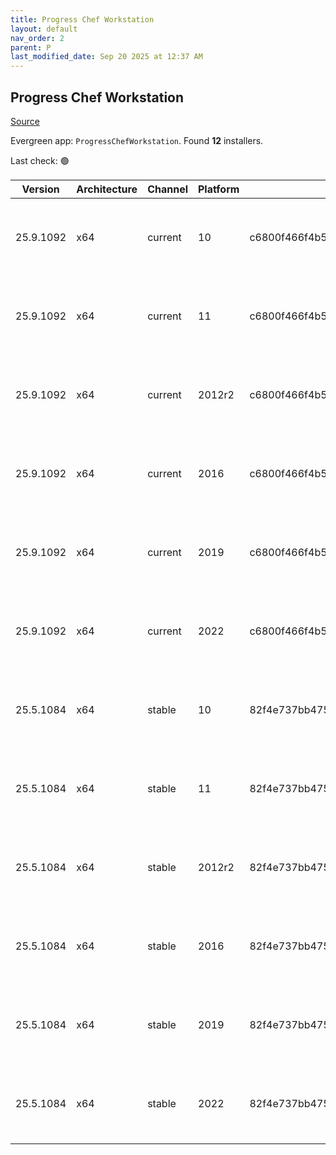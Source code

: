 ```yaml
---
title: Progress Chef Workstation
layout: default
nav_order: 2
parent: P
last_modified_date: Sep 20 2025 at 12:37 AM
---
```


## Progress Chef Workstation

[Source](https://www.chef.io/products/chef-workstation)

Evergreen app: `ProgressChefWorkstation`. Found **12** installers.

Last check: 🟢

| Version   | Architecture | Channel | Platform | Sha256                                                           | URI                                                                                                                                                                                                                                        |
| --------- | ------------ | ------- | -------- | ---------------------------------------------------------------- | ------------------------------------------------------------------------------------------------------------------------------------------------------------------------------------------------------------------------------------------ |
| 25.9.1092 | x64          | current | 10       | c6800f466f4b54f8e6c9d3a87e260af481746c98cd7baa553bce0f9e5f50b003 | [https://packages.chef.io/files/current/chef-workstation/25.9.1092/windows/10/chef-workstation-25.9.1092-1-x64.msi](https://packages.chef.io/files/current/chef-workstation/25.9.1092/windows/10/chef-workstation-25.9.1092-1-x64.msi)     |
| 25.9.1092 | x64          | current | 11       | c6800f466f4b54f8e6c9d3a87e260af481746c98cd7baa553bce0f9e5f50b003 | [https://packages.chef.io/files/current/chef-workstation/25.9.1092/windows/11/chef-workstation-25.9.1092-1-x64.msi](https://packages.chef.io/files/current/chef-workstation/25.9.1092/windows/11/chef-workstation-25.9.1092-1-x64.msi)     |
| 25.9.1092 | x64          | current | 2012r2   | c6800f466f4b54f8e6c9d3a87e260af481746c98cd7baa553bce0f9e5f50b003 | [https://packages.chef.io/files/current/chef-workstation/25.9.1092/windows/11/chef-workstation-25.9.1092-1-x64.msi](https://packages.chef.io/files/current/chef-workstation/25.9.1092/windows/11/chef-workstation-25.9.1092-1-x64.msi)     |
| 25.9.1092 | x64          | current | 2016     | c6800f466f4b54f8e6c9d3a87e260af481746c98cd7baa553bce0f9e5f50b003 | [https://packages.chef.io/files/current/chef-workstation/25.9.1092/windows/2016/chef-workstation-25.9.1092-1-x64.msi](https://packages.chef.io/files/current/chef-workstation/25.9.1092/windows/2016/chef-workstation-25.9.1092-1-x64.msi) |
| 25.9.1092 | x64          | current | 2019     | c6800f466f4b54f8e6c9d3a87e260af481746c98cd7baa553bce0f9e5f50b003 | [https://packages.chef.io/files/current/chef-workstation/25.9.1092/windows/2019/chef-workstation-25.9.1092-1-x64.msi](https://packages.chef.io/files/current/chef-workstation/25.9.1092/windows/2019/chef-workstation-25.9.1092-1-x64.msi) |
| 25.9.1092 | x64          | current | 2022     | c6800f466f4b54f8e6c9d3a87e260af481746c98cd7baa553bce0f9e5f50b003 | [https://packages.chef.io/files/current/chef-workstation/25.9.1092/windows/2022/chef-workstation-25.9.1092-1-x64.msi](https://packages.chef.io/files/current/chef-workstation/25.9.1092/windows/2022/chef-workstation-25.9.1092-1-x64.msi) |
| 25.5.1084 | x64          | stable  | 10       | 82f4e737bb475b190ff8dcbce1191fbe228991f65b481275550a97ca32056dc9 | [https://packages.chef.io/files/stable/chef-workstation/25.5.1084/windows/8/chef-workstation-25.5.1084-1-x64.msi](https://packages.chef.io/files/stable/chef-workstation/25.5.1084/windows/8/chef-workstation-25.5.1084-1-x64.msi)         |
| 25.5.1084 | x64          | stable  | 11       | 82f4e737bb475b190ff8dcbce1191fbe228991f65b481275550a97ca32056dc9 | [https://packages.chef.io/files/stable/chef-workstation/25.5.1084/windows/11/chef-workstation-25.5.1084-1-x64.msi](https://packages.chef.io/files/stable/chef-workstation/25.5.1084/windows/11/chef-workstation-25.5.1084-1-x64.msi)       |
| 25.5.1084 | x64          | stable  | 2012r2   | 82f4e737bb475b190ff8dcbce1191fbe228991f65b481275550a97ca32056dc9 | [https://packages.chef.io/files/stable/chef-workstation/25.5.1084/windows/11/chef-workstation-25.5.1084-1-x64.msi](https://packages.chef.io/files/stable/chef-workstation/25.5.1084/windows/11/chef-workstation-25.5.1084-1-x64.msi)       |
| 25.5.1084 | x64          | stable  | 2016     | 82f4e737bb475b190ff8dcbce1191fbe228991f65b481275550a97ca32056dc9 | [https://packages.chef.io/files/stable/chef-workstation/25.5.1084/windows/11/chef-workstation-25.5.1084-1-x64.msi](https://packages.chef.io/files/stable/chef-workstation/25.5.1084/windows/11/chef-workstation-25.5.1084-1-x64.msi)       |
| 25.5.1084 | x64          | stable  | 2019     | 82f4e737bb475b190ff8dcbce1191fbe228991f65b481275550a97ca32056dc9 | [https://packages.chef.io/files/stable/chef-workstation/25.5.1084/windows/11/chef-workstation-25.5.1084-1-x64.msi](https://packages.chef.io/files/stable/chef-workstation/25.5.1084/windows/11/chef-workstation-25.5.1084-1-x64.msi)       |
| 25.5.1084 | x64          | stable  | 2022     | 82f4e737bb475b190ff8dcbce1191fbe228991f65b481275550a97ca32056dc9 | [https://packages.chef.io/files/stable/chef-workstation/25.5.1084/windows/2022/chef-workstation-25.5.1084-1-x64.msi](https://packages.chef.io/files/stable/chef-workstation/25.5.1084/windows/2022/chef-workstation-25.5.1084-1-x64.msi)   |

